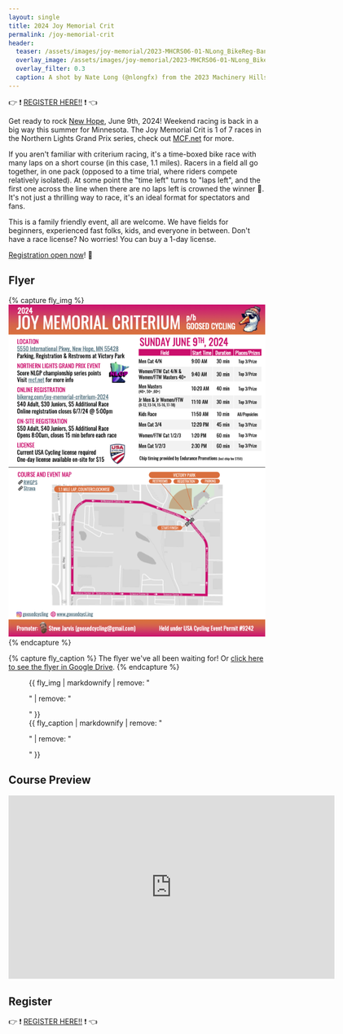 ```yaml
---
layout: single
title: 2024 Joy Memorial Crit
permalink: /joy-memorial-crit
header:
  teaser: /assets/images/joy-memorial/2023-MHCRS06-01-NLong_BikeReg-Banner.jpg
  overlay_image: /assets/images/joy-memorial/2023-MHCRS06-01-NLong_BikeReg-Banner.jpg
  overlay_filter: 0.3
  caption: A shot by Nate Long (@nlongfx) from the 2023 Machinery Hills Crit Series. 
---
```


:point_right: :exclamation: [REGISTER HERE!!](https://www.bikereg.com/joy-memorial-criterium-2024) :exclamation: :point_left:

Get ready to rock [New Hope](https://maps.app.goo.gl/XzR9FELZhfphwkq87), June 9th, 2024! 
Weekend racing is back in a big way this summer for Minnesota. The Joy Memorial Crit is 1 
of 7 races in the Northern Lights Grand Prix series, check out [MCF.net](https://mcf.net) 
for more. 

If you aren't familiar with criterium racing, it's a time-boxed bike race with many laps on 
a short course (in this case, 1.1 miles). Racers in a field all go together, in one pack (opposed to
a time trial, where riders compete relatively isolated).
At some point the "time left" turns to "laps left", and the first one across the line when there are no 
laps left is crowned the winner :crown:. It's not just a thrilling way to race, it's an ideal format for
spectators and fans.

This is a family friendly event, all are welcome. We have fields for beginners, experienced fast folks,
kids, and everyone in between. Don't have a race license? No worries! You can buy a 1-day license. 

[Registration open now](https://www.bikereg.com/joy-memorial-criterium-2024)! :tada:

## Flyer 

{% capture fly_img %}
[![Joy Memorial Flyer](/assets/images/joy-memorial/2024_Joy_Memorial_Crit_Flyer.png)](/assets/images/joy-memorial/2024_Joy_Memorial_Crit_Flyer.png)
{% endcapture %}

{% capture fly_caption %}
The flyer we've all been waiting for! Or [click here to see the flyer in Google Drive](https://drive.google.com/file/d/1gOc5gynvyv9YwsXxRYCnD0Bghg0Zez6T/preview).
{% endcapture %}

<figure>
  {{ fly_img | markdownify | remove: "<p>" | remove: "</p>" }}
  <figcaption>{{ fly_caption | markdownify | remove: "<p>" | remove: "</p>" }}</figcaption>
</figure>

## Course Preview

<iframe width="640" height="360" src="https://www.youtube-nocookie.com/embed/vSaoyT_pKcA" frameborder="0" allowfullscreen></iframe> 

## Register 

:point_right: :exclamation: [REGISTER HERE!!](https://www.bikereg.com/joy-memorial-criterium-2024) :exclamation: :point_left:
